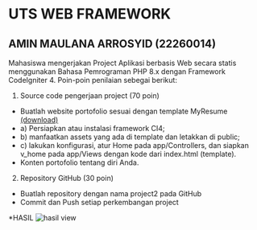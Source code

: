 # UTS WEB FRAMEWORK

## AMIN MAULANA ARROSYID (22260014)

Mahasiswa mengerjakan Project Aplikasi berbasis Web secara statis menggunakan Bahasa
Pemrograman PHP 8.x dengan Framework CodeIgniter 4. Poin-poin penilaian sebegai berikut:
1. Source code pengerjaan project (70 poin)
- Buatlah website portofolio sesuai dengan template MyResume <a href="https://bootstrapmade.com/free-html-bootstrap-template-my-resume/">(download)</a>
- a) Persiapkan atau instalasi framework CI4;
- b) manfaatkan assets yang ada di template dan letakkan di public;
- c) lakukan konfigurasi, atur Home pada app/Controllers, dan siapkan v_home
pada app/Views dengan kode dari index.html (template).
- Konten portofolio tentang diri Anda.
2. Repository GitHub (30 poin)
- Buatlah repository dengan nama project2 pada GitHub
- Commit dan Push setiap perkembangan project

*HASIL
![hasil view](public/assets/img/sshasiluts.png)